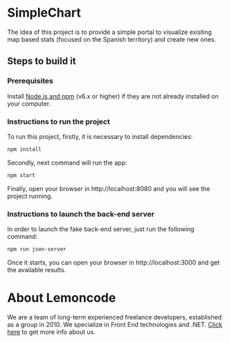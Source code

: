 # SimpleChart

The idea of this project is to provide a simple portal to visualize existing map based stats (focused on the Spanish territory) and create new ones.

## Steps to build it

### Prerequisites

Install [Node.js and npm](https://nodejs.org/en/) (v6.x or higher) if they are not already installed on your computer.

### Instructions to run the project

To run this project, firstly, it is necessary to install dependencies:

```bash
npm install
```

Secondly, next command will run the app:

```bash
npm start
```

Finally, open your browser in http://localhost:8080 and you will see the project running.

### Instructions to launch the back-end server

In order to launch the fake back-end server, just run the following command:

```bash
npm run json-server
```

Once it starts, you can open your browser in http://localhost:3000 and get the available results.

# About Lemoncode

We are a team of long-term experienced freelance developers, established as a group in 2010.
We specialize in Front End technologies and .NET. [Click here](http://lemoncode.net/services/en/#en-home) to get more info about us. 
